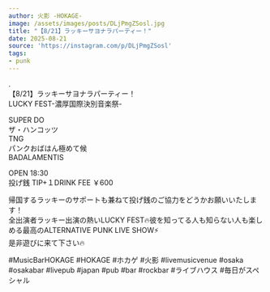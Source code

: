 ```yaml
---
author: 火影 -HOKAGE-
image: /assets/images/posts/DLjPmgZSosl.jpg
title: "【8/21】ラッキーサヨナラパーティー！"
date: 2025-08-21
source: 'https://instagram.com/p/DLjPmgZSosl'
tags:
- punk
---
```

.<br>
【8/21】ラッキーサヨナラパーティー！<br>
LUCKY FEST-濃厚国際決別音楽祭-

SUPER DO<br>
ザ・ハンコッツ<br>
TNG<br>
パンクおばはん極めて候<br>
BADALAMENTIS

OPEN 18:30<br>
投げ銭 TIP+１DRINK FEE ￥600

帰国するラッキーのサポートも兼ねて投げ銭のご協力をどうかお願いいたします！<br>
全出演者ラッキー出演の熱いLUCKY FEST🔥彼を知ってる人も知らない人も楽しめる最高のALTERNATIVE PUNK LIVE SHOW⚡️<br>
是非遊びに来て下さい🔥

#MusicBarHOKAGE #HOKAGE #ホカゲ #火影 #livemusicvenue #osaka #osakabar #livepub #japan #pub #bar #rockbar #ライブハウス #毎日がスペシャル